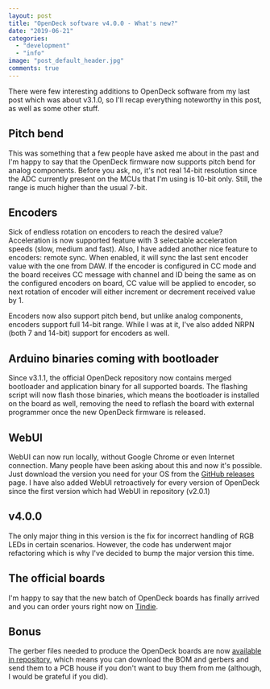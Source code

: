 ```yaml
---
layout: post
title: "OpenDeck software v4.0.0 - What's new?"
date: "2019-06-21"
categories: 
  - "development"
  - "info"
image: "post_default_header.jpg"
comments: true
---
```


There were few interesting additions to OpenDeck software from my last post which was about v3.1.0, so I'll recap everything noteworthy in this post, as well as some other stuff.

## Pitch bend

This was something that a few people have asked me about in the past and I'm happy to say that the OpenDeck firmware now supports pitch bend for analog components. Before you ask, no, it's not real 14-bit resolution since the ADC currently present on the MCUs that I'm using is 10-bit only. Still, the range is much higher than the usual 7-bit.

## Encoders

Sick of endless rotation on encoders to reach the desired value? Acceleration is now supported feature with 3 selectable acceleration speeds (slow, medium and fast). Also, I have added another nice feature to encoders: remote sync. When enabled, it will sync the last sent encoder value with the one from DAW. If the encoder is configured in CC mode and the board receives CC message with channel and ID being the same as on the configured encoders on board, CC value will be applied to encoder, so next rotation of encoder will either increment or decrement received value by 1.

Encoders now also support pitch bend, but unlike analog components, encoders support full 14-bit range. While I was at it, I've also added NRPN (both 7 and 14-bit) support for encoders as well.

## Arduino binaries coming with bootloader

Since v3.1.1, the official OpenDeck repository now contains merged bootloader and application binary for all supported boards. The flashing script will now flash those binaries, which means the bootloader is installed on the board as well, removing the need to reflash the board with external programmer once the new OpenDeck firmware is released.

## WebUI

WebUI can now run locally, without Google Chrome or even Internet connection. Many people have been asking about this and now it's possible. Just download the version you need for your OS from the [GitHub releases](https://github.com/shanteacontrols/OpenDeck/releases) page. I have also added WebUI retroactively for every version of OpenDeck since the first version which had WebUI in repository (v2.0.1)

## v4.0.0

The only major thing in this version is the fix for incorrect handling of RGB LEDs in certain scenarios. However, the code has underwent major refactoring which is why I've decided to bump the major version this time.

## The official boards

I'm happy to say that the new batch of OpenDeck boards has finally arrived and you can order yours right now on [Tindie](https://www.tindie.com/products/paradajz/opendeck-diy-midi-platform/).

## Bonus

The gerber files needed to produce the OpenDeck boards are now [available in repository](https://github.com/shanteacontrols/OpenDeck/tree/master/bin/sch/opendeck), which means you can download the BOM and gerbers and send them to a PCB house if you don't want to buy them from me (although, I would be grateful if you did).
